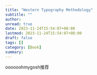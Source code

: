 ```yaml
---
title: "Western Typography Methodology"
subtitle: ""
author:
unread: true
date: 2023-11-24T15:54:07+08:00
lastmod: 2023-11-24T15:54:07+08:00
draft: false
tags: []
category: [Book]
summary: 
---
```


oooooohmygosh推荐